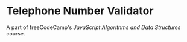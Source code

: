 # Telephone Number Validator

A part of freeCodeCamp's *JavaScript Algorithms and Data Structures* course. 